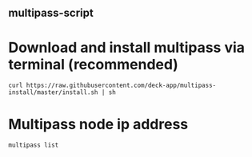 ## multipass-script
# Download and install multipass via terminal (recommended)

  `curl https://raw.githubusercontent.com/deck-app/multipass-install/master/install.sh | sh`
  
# Multipass node ip address
  `multipass list`
